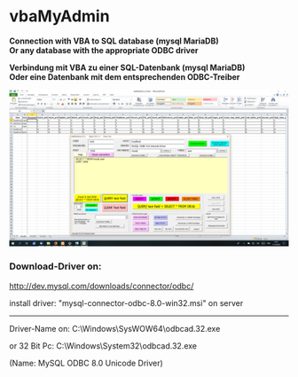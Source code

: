 # vbaMyAdmin

**Connection with VBA to SQL database (mysql MariaDB)**     
**Or any database with the appropriate ODBC driver**

**Verbindung mit VBA zu einer SQL-Datenbank (mysql MariaDB)**    
**Oder eine Datenbank mit dem entsprechenden ODBC-Treiber**

![Bild](https://github.com/sauternic/Gif_Bilder/blob/master/vbaMyAdmin1.png)

### Download-Driver on:
http://dev.mysql.com/downloads/connector/odbc/

install driver:
      "mysql-connector-odbc-8.0-win32.msi"
       on server

----

Driver-Name on:
C:\Windows\SysWOW64\odbcad.32.exe
  
or 32 Bit Pc:
C:\Windows\System32\odbcad.32.exe

(Name: MySQL ODBC 8.0 Unicode Driver)



